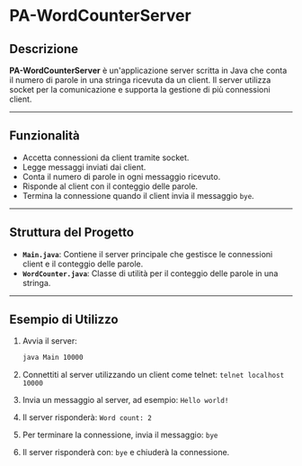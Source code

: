 # PA-WordCounterServer

## Descrizione
**PA-WordCounterServer** è un'applicazione server scritta in Java che conta il numero di parole in una stringa ricevuta da un client. Il server utilizza socket per la comunicazione e supporta la gestione di più connessioni client.

---

## Funzionalità
- Accetta connessioni da client tramite socket.
- Legge messaggi inviati dai client.
- Conta il numero di parole in ogni messaggio ricevuto.
- Risponde al client con il conteggio delle parole.
- Termina la connessione quando il client invia il messaggio `bye`.

---

## Struttura del Progetto
- **`Main.java`**: Contiene il server principale che gestisce le connessioni client e il conteggio delle parole.
- **`WordCounter.java`**: Classe di utilità per il conteggio delle parole in una stringa.

---

## Esempio di Utilizzo
1. Avvia il server:
   ```bash
   java Main 10000
   ```

2. Connettiti al server utilizzando un client come telnet:
   `telnet localhost 10000`

3. Invia un messaggio al server, ad esempio:
   `Hello world!`

4. Il server risponderà:
   `Word count: 2`

5. Per terminare la connessione, invia il messaggio:
   `bye`

6. Il server risponderà con:
   `bye` e chiuderà la connessione.